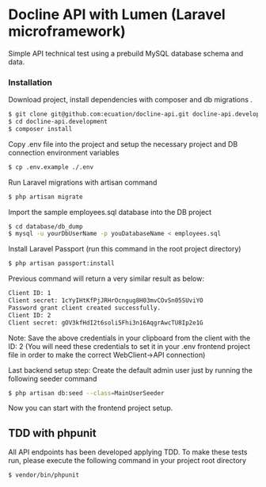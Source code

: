 # Docline API with Lumen (Laravel microframework)

Simple API technical test using a prebuild MySQL database schema and data.
### Installation

Download project, install dependencies with composer and db migrations .
```sh
$ git clone git@github.com:ecuation/docline-api.git docline-api.development
$ cd docline-api.development
$ composer install
```

Copy .env file into the project and setup the necessary project and DB connection environment variables
```sh
$ cp .env.example ./.env
```

Run Laravel migrations with artisan command
```sh
$ php artisan migrate
```

Import the sample employees.sql database into the DB project
```sh
$ cd database/db_dump
$ mysql -u yourDbUserName -p youDatabaseName < employees.sql
```

Install Laravel Passport (run this command in the root project directory)

```sh
$ php artisan passport:install
```

Previous command will return a very similar result as below:
```sh
Client ID: 1
Client secret: 1cYyIHtKfPjJRHrOcngug8H03mvCOvSn05SUviYO
Password grant client created successfully.
Client ID: 2
Client secret: gOV3kfHdI2t6soli5Fhi3n16AqgrAwcTU8Ip2e1G
```
Note: Save the above credentials in your clipboard from the client with the ID: 2 
(You will need these credentials to set it in your .env frontend project file
in order to make the correct WebClient->API connection)


Last backend setup step: Create the default admin user just by running the following seeder command

```sh
$ php artisan db:seed --class=MainUserSeeder
```

Now you can start with the frontend project setup.

## TDD with phpunit

All API endpoints has been developed applying TDD. To make these tests run, please execute the following command in your project root directory

```sh
$ vendor/bin/phpunit
```
